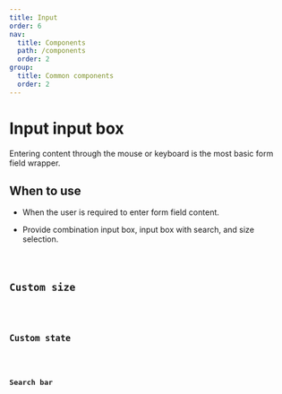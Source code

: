 ```yaml
---
title: Input
order: 6
nav:
  title: Components
  path: /components
  order: 2
group:
  title: Common components
  order: 2
---
```


# Input input box

Entering content through the mouse or keyboard is the most basic form field wrapper.

## When to use

- When the user is required to enter form field content.

- Provide combination input box, input box with search, and size selection.

<code src="./demos/index1.tsx" title="When to use" desc="When to use" />

## Custom size

<code src="./demos/index2.tsx" title="Custom size" desc="The input box defines three sizes (large, default, small) with heights of 40px, 32px and 24px respectively." />

## Custom state

<code src="./demos/index3.tsx" title="Custom state" desc="Add status to `Input` using `status`, optional `error` or `warning`." />

## Search bar

<code src="./demos/index4.tsx" title="Search bar" desc="Input box with search button." />

<API />
